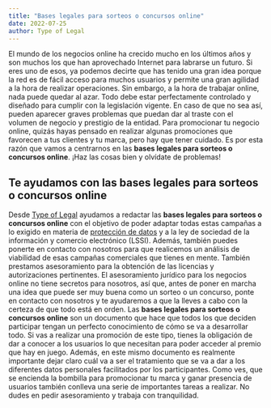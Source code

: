 ```yaml
---
title: "Bases legales para sorteos o concursos online"
date: 2022-07-25
author: Type of Legal
---
```


El mundo de los negocios online ha crecido mucho en los últimos años y son muchos los que han aprovechado Internet para labrarse un futuro. Si eres uno de esos, ya podemos decirte que has tenido una gran idea porque la red es de fácil acceso para muchos usuarios y permite una gran agilidad a la hora de realizar operaciones. Sin embargo, a la hora de trabajar online, nada puede quedar al azar. Todo debe estar perfectamente controlado y diseñado para cumplir con la legislación vigente. En caso de que no sea así, pueden aparecer graves problemas que puedan dar al traste con el volumen de negocio y prestigio de la entidad. Para promocionar tu negocio online, quizás hayas pensado en realizar algunas promociones que favorecen a tus clientes y tu marca, pero hay que tener cuidado. Es por esta razón que vamos a centrarnos en las **bases legales para sorteos o concursos online**. ¡Haz las cosas bien y olvídate de problemas!

**Te ayudamos con las bases legales para sorteos o concursos online**  
-----------------------------------------------------------------------

Desde [Type of Legal](https://typeoflegal.com/asesoramiento-juridico-sobre-sorteos-y-concursos/) ayudamos a redactar las **bases legales para sorteos o concursos online** con el objetivo de poder adaptar todas estas campañas a lo exigido en materia de [protección de datos](https://typeoflegal.com/privacidad-y-proteccion-de-datos/) y a la ley de sociedad de la información y comercio electrónico (LSSI). Además, también puedes ponerte en contacto con nosotros para que realicemos un análisis de viabilidad de esas campañas comerciales que tienes en mente. También prestamos asesoramiento para la obtención de las licencias y autorizaciones pertinentes. El asesoramiento jurídico para los negocios online no tiene secretos para nosotros, así que, antes de poner en marcha una idea que puede ser muy buena como un sorteo o un concurso, ponte en contacto con nosotros y te ayudaremos a que la lleves a cabo con la certeza de que todo está en orden. Las **bases legales para sorteos o concursos online** son un documento que hace que todos los que deciden participar tengan un perfecto conocimiento de cómo se va a desarrollar todo. Si vas a realizar una promoción de este tipo, tienes la obligación de dar a conocer a los usuarios lo que necesitan para poder acceder al premio que hay en juego. Además, en este mismo documento es realmente importante dejar claro cuál va a ser el tratamiento que se va a dar a los diferentes datos personales facilitados por los participantes. Como ves, que se encienda la bombilla para promocionar tu marca y ganar presencia de usuarios también conlleva una serie de importantes tareas a realizar. No dudes en pedir asesoramiento y trabaja con tranquilidad.
